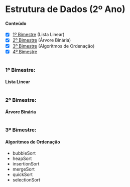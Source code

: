 # Estrutura de Dados (2º Ano) 

#### Conteúdo 
- [x] [1º Bimestre](#1º-bimestre) (Lista Linear)
- [x] [2º Bimestre](#2º-bimestre) (Árvore Binária)
- [x] [3º Bimestre](#3º-bimestre) (Algoritmos de Ordenação)
- [x] [4º Bimestre](#4º-bimestre)
 
# 

### 1º Bimestre:
#### Lista Linear

# 

### 2º Bimestre:
#### Árvore Binária

# 

### 3º Bimestre:
#### Algoritmos de Ordenação
* bubbleSort
* heapSort
* insertionSort
* mergeSort
* quickSort
* selectionSort

#



